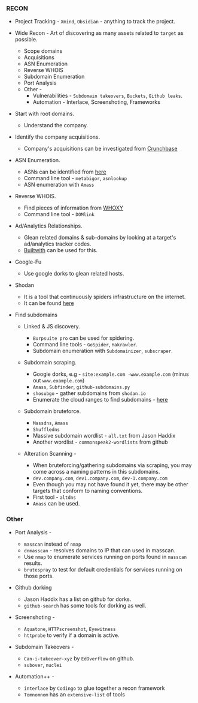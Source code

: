 ### RECON

- Project Tracking - `Xmind`, `Obsidian` - anything to track the project.
- Wide Recon - Art of discovering as many assets related to `target` as possible.
	- Scope domains
	- Acquisitions
	- ASN Enumeration
	- Reverse WHOIS
	- Subdomain Enumeration
	- Port Analysis
	- Other - 
		- Vulnerabilities - `Subdomain takeovers`, `Buckets`, `Github leaks`.
		- Automation - Interlace, Screenshoting, Frameworks

- Start with root domains.
	- Understand the company.

- Identify the company acquisitions.
	- Company's acquisitions can be investigated from [Crunchbase](https://crunchbase.com)

- ASN Enumeration.
	- ASNs can be identified from [here](http://bgp.he.net)
	- Command line tool - `metabigor`, `asnlookup`
	- ASN enumeration with `Amass`

- Reverse WHOIS.
	- Find pieces of information from [WHOXY](https://whoxy.com)
	- Command line tool - `DOMlink`

- Ad/Analytics Relationships.
	- Glean related domains & sub-domains by looking at a target's ad/analytics tracker codes.
	- [Builtwith](https://builtwith.com) can be used for this.

- Google-Fu
	- Use google dorks to glean related hosts.

- Shodan
	- It is a tool that continuously spiders infrastructure on the internet.
	- It can be found [here](https://shodan.io)

- Find subdomains
	- Linked & JS discovery.
		- `Burpsuite pro` can be used for spidering.
		- Command line tools - `GoSpider`, `Hakrawler`.
		- Subdomain enumeration with `Subdomainizer`, `subscraper`.
	- Subdomain scraping.
		- Google dorks, e.g - `site:example.com -www.example.com` (minus out `www.example.com`)
		- `Amass`, `Subfinder`, `github-subdomains.py`
		- `shosubgo` - gather subdomains from `shodan.io`
		- Enumerate the cloud ranges to find subdomains - [here](https://tls.bufferover.run/dns?q=.twitch.tv)
	- Subdomain bruteforce.
		- `Massdns`, `Amass`
		- `Shuffledns`
		- Massive subdomain wordlist - `all.txt` from Jason Haddix
		- Another wordlist - `commonspeak2-wordlists` from github

	-	Alteration Scanning - 
		-	When bruteforcing/gathering subdomains via scraping, you may come across a naming patterns in this subdomains.
		-	`dev.company.com`, `dev1.company.com`, `dev-1.company.com`
		-	Even though you may not have found it yet, there may be other targets that conform to naming conventions.
		-	First tool - `altdns`
		-	`Amass` can be used.


### Other

- Port Analysis - 
	- `masscan` instead of `nmap`
	- `dnmasscan` - resolves domains to IP that can used in masscan.
	- Use `nmap` to enumerate services running on ports found in `masscan` results.
	- `brutespray` to test for default credentials for services running on those ports.

- Github dorking
	- Jason Haddix has a list on github for dorks.
	- `github-search`  has some tools for dorking as well.

- Screenshoting - 
	- `Aquatone`, `HTTPscreenshot`, `Eyewitness`
	- `httprobe` to verify if a domain is active.

- Subdomain Takeovers - 
	- `Can-i-takeover-xyz` by `EdOverflow` on github.
	- `subover`, `nuclei`	

- Automation++ - 
	- `interlace` by `Codingo` to glue together a recon framework
	- `Tomnomnom` has an `extensive-list` of tools
